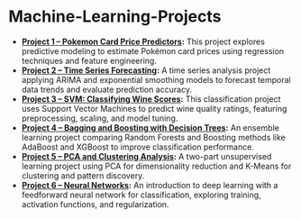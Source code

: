 # Machine-Learning-Projects

<ul>
  <li>
    <strong><a href="A1_PR_LEE_MADDIE.Rmd">Project 1 – Pokemon Card Price Predictors</a>:</strong>
    This project explores predictive modeling to estimate Pokémon card prices using regression techniques and feature engineering.
  </li>
  <li>
    <strong><a href="A2_TS_LEE_MADDIE.Rmd">Project 2 – Time Series Forecasting</a>:</strong>
    A time series analysis project applying ARIMA and exponential smoothing models to forecast temporal data trends and evaluate prediction accuracy.
  </li>
  <li>
    <strong><a href="A3_SVM_LEE_MADDIE.Rmd">Project 3 – SVM: Classifying Wine Scores</a>:</strong>
    This classification project uses Support Vector Machines to predict wine quality ratings, featuring preprocessing, scaling, and model tuning.
  </li>
  <li>
    <strong><a href="A5_BTREES_LEE_MADDIE.Rmd">Project 4 – Bagging and Boosting with Decision Trees</a>:</strong>
    An ensemble learning project comparing Random Forests and Boosting methods like AdaBoost and XGBoost to improve classification performance.
  </li>
  <li>
    <strong><a href="A6_7_PCA_CLUSTER_LEE_MADDIE.Rmd">Project 5 – PCA and Clustering Analysis</a>:</strong>
    A two-part unsupervised learning project using PCA for dimensionality reduction and K-Means for clustering and pattern discovery.
  </li>
  <li>
    <strong><a href="A8_NN_LEE_MADDIE.Rmd">Project 6 – Neural Networks</a>:</strong>
    An introduction to deep learning with a feedforward neural network for classification, exploring training, activation functions, and regularization.
  </li>
</ul>
